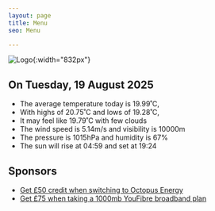 ```yaml
---
layout: page
title: Menu
seo: Menu

---
```


![Logo](/images/logo.jpg){:width="832px"}

<!-- weather_marker starts -->
## On Tuesday, 19 August 2025

- The average temperature today is 19.99˚C,
- With highs of 20.75˚C and lows of 19.28˚C,
- It may feel like 19.79˚C with few clouds
- The wind speed is 5.14m/s and visibility is 10000m
- The pressure is 1015hPa and humidity is 67%
- The sun will rise at 04:59 and set at 19:24

<!-- weather_marker ends -->

## Sponsors

- [Get £50 credit when switching to Octopus Energy](https://bit.ly/3oD1nnS)
- [Get £75 when taking a 1000mb YouFibre broadband plan](https://aklam.io/91zWhU?)
